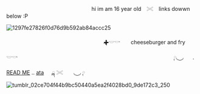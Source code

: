 
　　　　　　　　　　　　　　　　hi im am 16 year old ⠀𓏵⠀ links dowwn below :P
                 
![1297fe27826f0d76d9b592ab84accc25](https://github.com/user-attachments/assets/253d47fd-f59f-4a67-8f85-497acd494a65)

　　　　　　　　　　　　　　　　　　 ྐ✚𓎟𓎡　　cheeseburger and fry　　𓎟𓎡
       　　　　　　　
 ⠀　　　　　　　　　　　　　　　　　　　　⠀ ༙◟ ͜ ◞　⠀. [READ ME](https://docs.google.com/document/d/1MQu1Ryz4iK3uSaoXaiXlzQttN0FPDRFG5SzQdj6PJ10/edit?usp=sharing) ..  [ata](https://meateaters.atabook.org/) 　  ྐ 𓏵　　◟ ͜ ◞ ༙　　　　　　　　　　　　　　　　　　　　　　　　　　　　　　　　　　　　　　　　　
![tumblr_02ce704f44b9bc50440a5ea2f4028bd0_9de172c3_250](https://github.com/user-attachments/assets/a15df2b3-b7ae-48fe-842c-24738dda5814)

<!--
**meateaterrs/meateaterrs** is a ✨ _special_ ✨ repository because its `README.md` (this file) appears on your GitHub profile.

Here are some ideas to get you started:

- 🔭 I’m currently working on ...
- 🌱 I’m currently learning ...
- 👯 I’m looking to collaborate on ...
- 🤔 I’m looking for help with ...
- 💬 Ask me about ...
- 📫 How to reach me: ...
- 😄 Pronouns: ...
- ⚡ Fun fact: ...
-->
